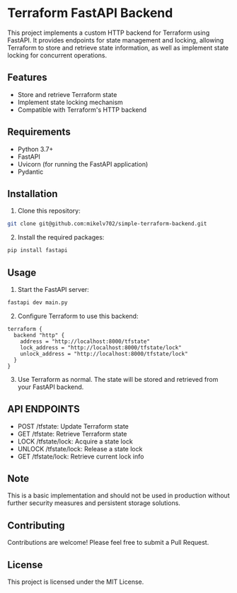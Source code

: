 # Terraform FastAPI Backend

This project implements a custom HTTP backend for Terraform using FastAPI. It provides endpoints for state management and locking, allowing Terraform to store and retrieve state information, as well as implement state locking for concurrent operations.

## Features

- Store and retrieve Terraform state
- Implement state locking mechanism
- Compatible with Terraform's HTTP backend

## Requirements

- Python 3.7+
- FastAPI
- Uvicorn (for running the FastAPI application)
- Pydantic

## Installation

1. Clone this repository:

```bash
git clone git@github.com:mikelv702/simple-terraform-backend.git
```

2. Install the required packages:

```bash
pip install fastapi
```

## Usage

1. Start the FastAPI server:

```bash
fastapi dev main.py
```

2. Configure Terraform to use this backend:

```hcl
terraform {
  backend "http" {
    address = "http://localhost:8000/tfstate"
    lock_address = "http://localhost:8000/tfstate/lock"
    unlock_address = "http://localhost:8000/tfstate/lock"
  }
}
```

3. Use Terraform as normal. The state will be stored and retrieved from your FastAPI backend.

## API ENDPOINTS 

- POST /tfstate: Update Terraform state
- GET /tfstate: Retrieve Terraform state
- LOCK /tfstate/lock: Acquire a state lock
- UNLOCK /tfstate/lock: Release a state lock
- GET /tfstate/lock: Retrieve current lock info

## Note

This is a basic implementation and should not be used in production without further security measures and persistent storage solutions.

## Contributing

Contributions are welcome! Please feel free to submit a Pull Request.

## License

This project is licensed under the MIT License.